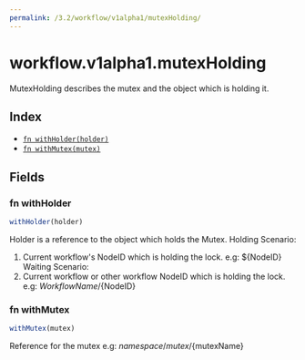 ```yaml
---
permalink: /3.2/workflow/v1alpha1/mutexHolding/
---
```


# workflow.v1alpha1.mutexHolding

MutexHolding describes the mutex and the object which is holding it.

## Index

* [`fn withHolder(holder)`](#fn-withholder)
* [`fn withMutex(mutex)`](#fn-withmutex)

## Fields

### fn withHolder

```ts
withHolder(holder)
```

Holder is a reference to the object which holds the Mutex. Holding Scenario:
  1. Current workflow's NodeID which is holding the lock.
     e.g: ${NodeID}
Waiting Scenario:
  1. Current workflow or other workflow NodeID which is holding the lock.
     e.g: ${WorkflowName}/${NodeID}

### fn withMutex

```ts
withMutex(mutex)
```

Reference for the mutex e.g: ${namespace}/mutex/${mutexName}